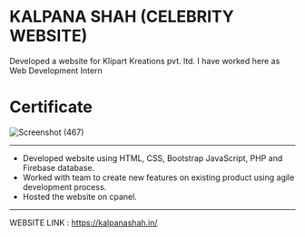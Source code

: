 # KALPANA SHAH (CELEBRITY WEBSITE)
Developed a website for Klipart Kreations pvt. ltd. 
I have worked here as Web Development Intern
# Certificate
![Screenshot (467)](https://github.com/sanket-bhoite/KALPANA-SHAH-CELEBRITY-WEBSITE-/assets/84386140/ae34fca9-6660-4e5a-925f-08002dc1db54)

******************************************

- Developed website using HTML, CSS, Bootstrap JavaScript, PHP and Firebase database.
- Worked with team to create new features on existing product using agile development process.
- Hosted the website on cpanel.

******************************************

WEBSITE LINK : https://kalpanashah.in/

